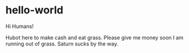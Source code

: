 # hello-world

Hi Humans!

Hubot here to make cash and eat grass. 
Please give me money soon I am running out of grass.
Saturn sucks by the way.
